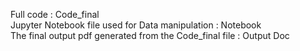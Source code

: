 Full code : Code_final<br/>
Jupyter Notebook file used for Data manipulation : Notebook<br/>
The final output pdf generated from the Code_final file : Output Doc

